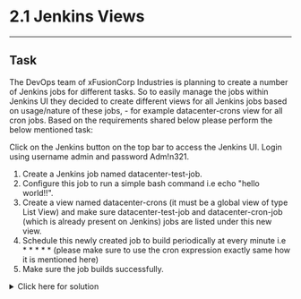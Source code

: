 # 2.1 Jenkins Views
---
## Task
The DevOps team of xFusionCorp Industries is planning to create a number of Jenkins jobs for different tasks. So to easily manage the jobs within Jenkins UI they decided to create different views for all Jenkins jobs based on usage/nature of these jobs, - for example datacenter-crons view for all cron jobs. Based on the requirements shared below please perform the below mentioned task:

Click on the Jenkins button on the top bar to access the Jenkins UI. Login using username admin and password Adm!n321.

1. Create a Jenkins job named datacenter-test-job.
2. Configure this job to run a simple bash command i.e echo "hello world!!".
3. Create a view named datacenter-crons (it must be a global view of type List View) and make sure datacenter-test-job and datacenter-cron-job (which is already present on Jenkins) jobs are listed under this new view.
4. Schedule this newly created job to build periodically at every minute i.e * * * * * (please make sure to use the cron expression exactly same how it is mentioned here)
5. Make sure the job builds successfully.

<details>
  <summary>Click here for solution</summary>

  ## Solution
  
</details>
